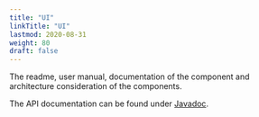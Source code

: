 ```yaml
---
title: "UI"
linkTitle: "UI"
lastmod: 2020-08-31
weight: 80
draft: false
---
```


The readme, user manual, documentation of the component and architecture consideration of the components.

The API documentation can be found under [Javadoc](/docs/ui/api-ui/index.html).  

